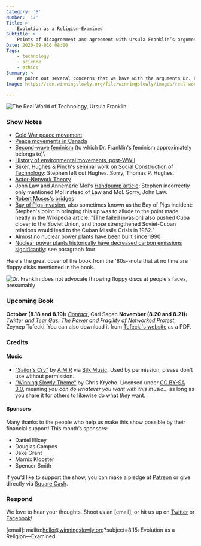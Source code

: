 ```yaml
---
Category: '8'
Number: '17'
Title: >
    Evolution as a Religion—Examined
Subtitle: >
    Points of disagreement and agreement with Ursula Franklin’s arguments
Date: 2020-09-016 08:00
Tags:
    - technology
    - science
    - ethics
Summary: >
    We point out several concerns that we have with the arguments Dr. Franklin makes in her lectures-turned-book: the ineffectiveness of her holistic and prescriptive technologies frame, her deeply cynical view on policy, and other thorny places that her arguments lead (like the Soviet Union). 
Image: https://cdn.winningslowly.org/file/winningslowly/images/real-world-of-technology.jpg

---
```


![[<cite>The Real World of Technology</cite>](https://www.alibris.com/search/books/isbn/9780887846366), Ursula Franklin](https://cdn.winningslowly.org/file/winningslowly/images/real-world-of-technology.jpg)

### Show Notes

* [Cold War peace movement](https://en.wikipedia.org/wiki/Peace_movement#Anti-nuclear_movement)
* [Peace movements in Canada](https://en.wikipedia.org/wiki/Peace_movement#Canada)
* [Second-wave feminism](https://en.wikipedia.org/wiki/Second-wave_feminism) (to which Dr. Franklin's feminism approximately belongs to)\
* [History of environmental movements, post-WWII](https://en.wikipedia.org/wiki/Environmentalism#Post-war_expansion)
* [Bijker, Hughes & Pinch's seminal work on Social Construction of Technology](https://www.alibris.com/The-Social-Construction-of-Technological-Systems-Anniversary-Edition-New-Directions-in-the-Sociology-and-History-of-Technology/book/47838926?matches=9): Stephen left out Hughes. Sorry, Thomas P. Hughes.
* [Actor-Network Theory](https://en.wikipedia.org/wiki/Actor%E2%80%93network_theory)
* John Law and Annemarie Mol's [Handpump article](https://research.utwente.nl/en/publications/situating-technoscience-an-inquiry-into-spatialities): Stephen incorrectly only mentioned Mol instead of Law and Mol. Sorry, John Law. 
* [Robert Moses's bridges](https://en.wikipedia.org/wiki/Robert_Moses#Racism) 
* [Bay of Pigs invasion](https://en.wikipedia.org/wiki/Bay_of_Pigs_Invasion), also sometimes known as the Bay of Pigs incident: Stephen's point in bringing this up was to allude to the point made neatly in the Wikipedia article: "[The failed invasion] also pushed Cuba closer to the Soviet Union, and those strengthened Soviet-Cuban relations would lead to the Cuban Missile Crisis in 1962."
* [Almost no nuclear power plants have been built since 1990](https://www.eia.gov/todayinenergy/detail.php?id=30972)
* [Nuclear power plants historically have decreased carbon emissions significantly](https://www.scientificamerican.com/article/how-nuclear-power-can-stop-global-warming/): see paragraph four


Here's the great cover of the book from the '80s--note that at no time are floppy disks mentioned in the book. 

![Dr. Franklin does not advocate throwing floppy discs at people's faces, presumably](https://cdn.winningslowly.org/file/winningslowly/images/real-world-old-cover.jpg)

### Upcoming Book

<b>October (8.18 and 8.19):</b> [<cite>Contact</cite>](https://www.alibris.com/Contact-Carl-Sagan/book/1307274), Carl Sagan
<b>November (8.20 and 8.21):</b> [<cite>Twitter and Tear Gas: The Power and Fragility of Networked Protest</cite>](https://www.alibris.com/booksearch?keyword=twitter+and+tear+gas&mtype=B&hs.x=0&hs.y=0), Zeynep Tufecki. You can also download it from [Tufecki's website](https://www.twitterandteargas.org/downloads/twitter-and-tear-gas-by-zeynep-tufekci.pdf) as a PDF.
### Credits

#### Music

- [“Sailor's Cry”](https://silk.ffm.to/silka035) by [A.M.R](https://www.silk-music.com/amr/) via [Silk Music](https://www.silk-music.com). Used by permission, please don't use without permission.
- [“Winning Slowly Theme”](https://soundcloud.com/chriskrycho/winning-slowly) by Chris Krycho. Licensed under [CC BY-SA 3.0](https://creativecommons.org/licenses/by-sa/3.0/), meaning *you can do whatever you want with this music*… as long as you share it for others to likewise do what *they* want.

#### Sponsors

Many thanks to the people who help us make this show possible by their financial support! This month’s sponsors:

- Daniel Ellcey
- Douglas Campos
- Jake Grant
- Marnix Klooster
- Spencer Smith

If you’d like to support the show, you can make a pledge at <a href='https://www.patreon.com/winningslowly' rel='payment'>Patreon</a> or give directly via [Square Cash](https://cash.me/$winningslowly).

### Respond

We love to hear your thoughts. Shoot us an [email], or hit us up on [Twitter](https://www.twitter.com/winningslowly) or [Facebook](https://www.facebook.com/winningslowlypodcast)!

[email]: mailto:hello@winningslowly.org?subject=8.15: Evolution as a Religion—Examined
